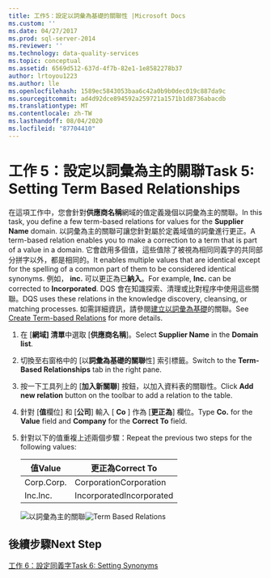 ```yaml
---
title: 工作5：設定以詞彙為基礎的關聯性 |Microsoft Docs
ms.custom: ''
ms.date: 04/27/2017
ms.prod: sql-server-2014
ms.reviewer: ''
ms.technology: data-quality-services
ms.topic: conceptual
ms.assetid: 6569d512-637d-4f7b-82e1-1e8582278b37
author: lrtoyou1223
ms.author: lle
ms.openlocfilehash: 1589ec5843053baa6c42a0b9b0dec019c887da9c
ms.sourcegitcommit: ad4d92dce894592a259721a1571b1d8736abacdb
ms.translationtype: MT
ms.contentlocale: zh-TW
ms.lasthandoff: 08/04/2020
ms.locfileid: "87704410"
---
```

# <a name="task-5-setting-term-based-relationships"></a><span data-ttu-id="1368b-102">工作 5：設定以詞彙為主的關聯</span><span class="sxs-lookup"><span data-stu-id="1368b-102">Task 5: Setting Term Based Relationships</span></span>
  <span data-ttu-id="1368b-103">在這項工作中，您會針對**供應商名稱**網域的值定義幾個以詞彙為主的關聯。</span><span class="sxs-lookup"><span data-stu-id="1368b-103">In this task, you define a few term-based relations for values for the **Supplier Name** domain.</span></span> <span data-ttu-id="1368b-104">以詞彙為主的關聯可讓您針對屬於定義域值的詞彙進行更正。</span><span class="sxs-lookup"><span data-stu-id="1368b-104">A term-based relation enables you to make a correction to a term that is part of a value in a domain.</span></span> <span data-ttu-id="1368b-105">它會啟用多個值，這些值除了被視為相同同義字的共同部分拼字以外，都是相同的。</span><span class="sxs-lookup"><span data-stu-id="1368b-105">It enables multiple values that are identical except for the spelling of a common part of them to be considered identical synonyms.</span></span> <span data-ttu-id="1368b-106">例如， **inc.** 可以更正為已**納入**。</span><span class="sxs-lookup"><span data-stu-id="1368b-106">For example, **Inc.** can be corrected to **Incorporated**.</span></span> <span data-ttu-id="1368b-107">DQS 會在知識探索、清理或比對程序中使用這些關聯。</span><span class="sxs-lookup"><span data-stu-id="1368b-107">DQS uses these relations in the knowledge discovery, cleansing, or matching processes.</span></span> <span data-ttu-id="1368b-108">如需詳細資訊，請參閱[建立以詞彙為基礎](https://msdn.microsoft.com/library/hh510404.aspx)的關聯。</span><span class="sxs-lookup"><span data-stu-id="1368b-108">See [Create Term-based Relations](https://msdn.microsoft.com/library/hh510404.aspx) for more details.</span></span>  
  
1.  <span data-ttu-id="1368b-109">在 [**網域] 清單**中選取 [**供應商名稱**]。</span><span class="sxs-lookup"><span data-stu-id="1368b-109">Select **Supplier Name** in the **Domain list**.</span></span>  
  
2.  <span data-ttu-id="1368b-110">切換至右窗格中的 [以**詞彙為基礎的關聯**性] 索引標籤。</span><span class="sxs-lookup"><span data-stu-id="1368b-110">Switch to the **Term-Based Relationships** tab in the right pane.</span></span>  
  
3.  <span data-ttu-id="1368b-111">按一下工具列上的 [**加入新關聯**] 按鈕，以加入資料表的關聯性。</span><span class="sxs-lookup"><span data-stu-id="1368b-111">Click **Add new relation** button on the toolbar to add a relation to the table.</span></span>  
  
4.  <span data-ttu-id="1368b-112">針對 [**值**欄位] 和 [**公司**] 輸入 [ **Co** ] 作為 [**更正為**] 欄位。</span><span class="sxs-lookup"><span data-stu-id="1368b-112">Type **Co.** for the **Value** field and **Company** for the **Correct To** field.</span></span>  
  
5.  <span data-ttu-id="1368b-113">針對以下的值重複上述兩個步驟：</span><span class="sxs-lookup"><span data-stu-id="1368b-113">Repeat the previous two steps for the following values:</span></span>  
  
    |<span data-ttu-id="1368b-114">值</span><span class="sxs-lookup"><span data-stu-id="1368b-114">Value</span></span>|<span data-ttu-id="1368b-115">更正為</span><span class="sxs-lookup"><span data-stu-id="1368b-115">Correct To</span></span>|  
    |-----------|----------------|  
    |<span data-ttu-id="1368b-116">Corp.</span><span class="sxs-lookup"><span data-stu-id="1368b-116">Corp.</span></span>|<span data-ttu-id="1368b-117">Corporation</span><span class="sxs-lookup"><span data-stu-id="1368b-117">Corporation</span></span>|  
    |<span data-ttu-id="1368b-118">Inc.</span><span class="sxs-lookup"><span data-stu-id="1368b-118">Inc.</span></span>|<span data-ttu-id="1368b-119">Incorporated</span><span class="sxs-lookup"><span data-stu-id="1368b-119">Incorporated</span></span>|  
  
     <span data-ttu-id="1368b-120">![以詞彙為主的關聯](../../2014/tutorials/media/et-settingtermbasedrelations.jpg "以詞彙為主的關聯")</span><span class="sxs-lookup"><span data-stu-id="1368b-120">![Term Based Relations](../../2014/tutorials/media/et-settingtermbasedrelations.jpg "Term Based Relations")</span></span>  
  
## <a name="next-step"></a><span data-ttu-id="1368b-121">後續步驟</span><span class="sxs-lookup"><span data-stu-id="1368b-121">Next Step</span></span>  
 [<span data-ttu-id="1368b-122">工作 6：設定同義字</span><span class="sxs-lookup"><span data-stu-id="1368b-122">Task 6: Setting Synonyms</span></span>](../../2014/tutorials/task-6-setting-synonyms.md)  
  
  
